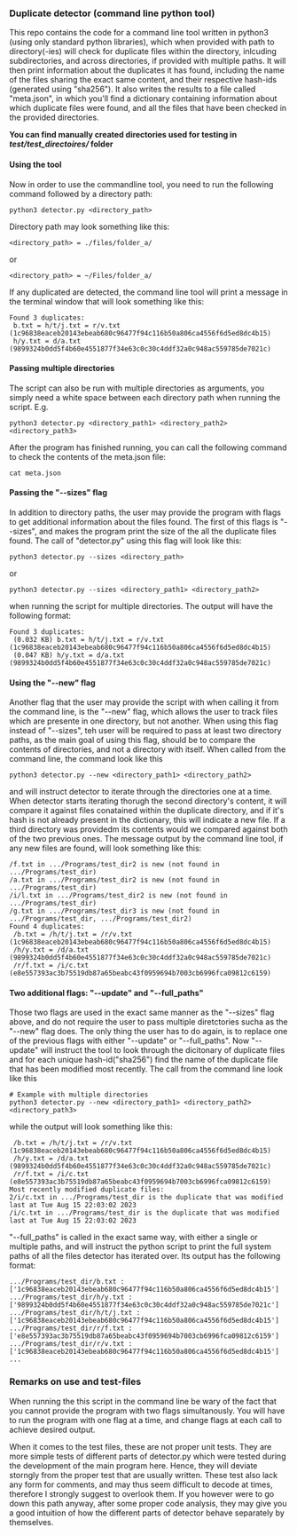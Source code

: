 ### Duplicate detector (command line python tool)
This repo contains the code for a command line tool written in python3 (using only standard python libraries), which when provided with path to directory(-ies) will check for duplicate files within the directory, inlcuding subdirectories, and across directories, if provided with multiple paths. It will then print information about the duplicates it has found,
including the name of the files sharing the exact same content, and their respective hash-ids (generated using "sha256"). It also writes the results to a file called "meta.json", in which you'll find a dictionary containing information about which duplicate files were found, and all the files that have been checked in the provided directories. 

**You can find manually created directories used for testing in *test/test_directoires/* folder**

#### Using the tool 
Now in order to use the commandline tool, you need to run the following command followed by a directory path: 
```
python3 detector.py <directory_path>
```

Directory path may look something like this: 
```
<directory_path> = ./files/folder_a/
```
or 
```
<directory_path> = ~/Files/folder_a/
```

If any duplicated are detected, the command line tool will print a message in the terminal window that will look something like this:

```
Found 3 duplicates:
 b.txt = h/t/j.txt = r/v.txt (1c96838eaceb20143ebeab680c96477f94c116b50a806ca4556f6d5ed8dc4b15)
 h/y.txt = d/a.txt (9899324b0dd5f4b60e4551877f34e63c0c30c4ddf32a0c948ac559785de7021c)
```
#### Passing multiple directories
The script can also be run with multiple directories as arguments, you simply need a white space between each directory path when running the script. E.g.
```
python3 detector.py <directory_path1> <directory_path2> <directory_path3>
```

After the program has finished running, you can call the following command to check the contents of the meta.json file: 
```
cat meta.json
```
#### Passing the "--sizes" flag
In addition to directory paths, the user may provide the program with flags to get additional information about the files found. The first of this flags is "--sizes", and makes the program print the size of the all the duplicate files found. The call of "detector.py" using this flag will look like this: 
```
python3 detector.py --sizes <directory_path>
```
or
```
python3 detector.py --sizes <directory_path1> <directory_path2>
```

when running the script for multiple directories. The output will have the following format: 
```
Found 3 duplicates:
 (0.032 KB) b.txt = h/t/j.txt = r/v.txt (1c96838eaceb20143ebeab680c96477f94c116b50a806ca4556f6d5ed8dc4b15)
 (0.047 KB) h/y.txt = d/a.txt (9899324b0dd5f4b60e4551877f34e63c0c30c4ddf32a0c948ac559785de7021c)
```
#### Using the "--new" flag 
Another flag that the user may provide the script with when calling it from the command line, is the "--new" flag, which allows the user to track files which are presente in one directory, but not another. When using this flag instead of "--sizes", teh user will be required to pass at least two directory paths, as the main goal of using this flag, should be to compare the contents of directories, and not a directory with itself. When called from the command line, the command look like this
```
python3 detector.py --new <directory_path1> <directory_path2>
```
and will instruct detector to iterate through the directories one at a time. When detector starts iterating thorugh the second directory's content, it will compare it against files conatained within the duplicate directory, and if it's hash is not already present in the dictionary, this will indicate a new file. If a third directory was providedm its contents would we compared against both of the two previous ones. The message output by the command line tool, if any new files are found, will look something like this: 
```
/f.txt in .../Programs/test_dir2 is new (not found in .../Programs/test_dir)
/a.txt in .../Programs/test_dir2 is new (not found in .../Programs/test_dir)
/i/l.txt in .../Programs/test_dir2 is new (not found in .../Programs/test_dir)
/g.txt in .../Programs/test_dir3 is new (not found in .../Programs/test_dir, .../Programs/test_dir2)
Found 4 duplicates:
 /b.txt = /h/t/j.txt = /r/v.txt (1c96838eaceb20143ebeab680c96477f94c116b50a806ca4556f6d5ed8dc4b15)
 /h/y.txt = /d/a.txt (9899324b0dd5f4b60e4551877f34e63c0c30c4ddf32a0c948ac559785de7021c)
 /r/f.txt = /i/c.txt (e8e557393ac3b75519db87a65beabc43f0959694b7003cb6996fca09812c6159)
```

#### Two additional flags: "--update" and "--full_paths"
Those two flags are used in the exact same manner as the "--sizes" flag above, and do not require the user to pass multiple diretctories sucha as the "--new" flag does. The only thing the user has to do again, is to replace one of the previous flags with either "--update" or "--full_paths". Now "--update" will instruct the tool to look through the dicitonary of duplicate files and for each unique hash-id("sha256") find the name of the duplicate file that has been modified most recently. The call from the command line look like this 
```
# Example with multiple directories
python3 detector.py --new <directory_path1> <directory_path2> <directory_path3>
```
while the output will look something like this: 
```
 /b.txt = /h/t/j.txt = /r/v.txt (1c96838eaceb20143ebeab680c96477f94c116b50a806ca4556f6d5ed8dc4b15)
 /h/y.txt = /d/a.txt (9899324b0dd5f4b60e4551877f34e63c0c30c4ddf32a0c948ac559785de7021c)
 /r/f.txt = /i/c.txt (e8e557393ac3b75519db87a65beabc43f0959694b7003cb6996fca09812c6159)
Most recently modified duplicate files:
2/i/c.txt in .../Programs/test_dir is the duplicate that was modified last at Tue Aug 15 22:03:02 2023
/i/c.txt in .../Programs/test_dir is the duplicate that was modified last at Tue Aug 15 22:03:02 2023
```

"--full_paths" is called in the exact same way, with either a single or multiple paths, and will instruct the python script to print the full system paths of all the files detector has iterated over. Its output has the following format: 
```
.../Programs/test_dir/b.txt : ['1c96838eaceb20143ebeab680c96477f94c116b50a806ca4556f6d5ed8dc4b15']
.../Programs/test_dir/h/y.txt : ['9899324b0dd5f4b60e4551877f34e63c0c30c4ddf32a0c948ac559785de7021c']
.../Programs/test_dir/h/t/j.txt : ['1c96838eaceb20143ebeab680c96477f94c116b50a806ca4556f6d5ed8dc4b15']
.../Programs/test_dir/r/f.txt : ['e8e557393ac3b75519db87a65beabc43f0959694b7003cb6996fca09812c6159']
.../Programs/test_dir/r/v.txt : ['1c96838eaceb20143ebeab680c96477f94c116b50a806ca4556f6d5ed8dc4b15']
...
```

### Remarks on use and test-files
When running the this script in the command line be wary of the fact that you cannot provide the program with two flags simultanously. You will have to run the program with one flag at a time, and change flags at each call to achieve desired output. 

When it comes to the test files, these are not proper unit tests. They are more simple tests of different parts of detector.py which were tested during the development of the main program here. Hence, they will deviate storngly from the proper test that are usually written. These test also lack any form for comments, and may thus seem difficult to decode at times, therefore I strongly suggest to overlook them. If you however were to go down this path anyway, after some proper code analysis, they may give you a good intuition of how the different parts of detector behave separately by themselves. 

